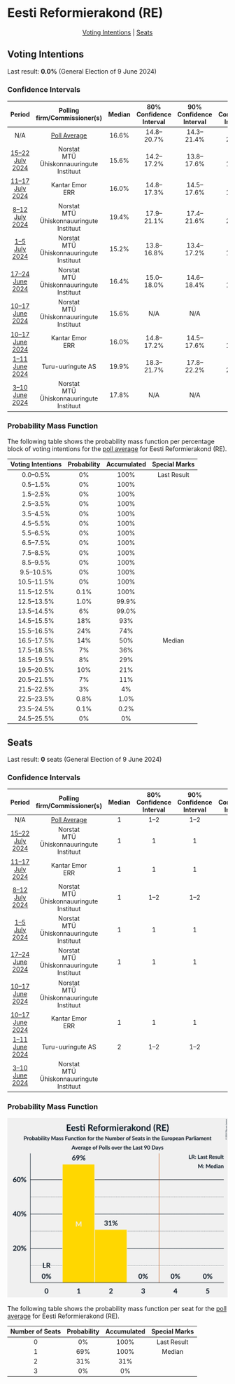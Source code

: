 # Eesti Reformierakond (RE)

<p align="center"><a href="#voting-intentions">Voting Intentions</a> | <a href="#seats">Seats</a></p>

## Voting Intentions

Last result: **0.0%** (General Election of 9 June 2024)

### Confidence Intervals

| Period     | Polling firm/Commissioner(s) | Median | 80% Confidence Interval | 90% Confidence Interval | 95% Confidence Interval | 99% Confidence Interval |
|:----------:|:----------------:|:-----------:|:-----------------------:|:-----------------------:|:-----------------------:|:-----------------------:|
| N/A | [Poll Average](average.html) | 16.6% | 14.8–20.7% | 14.3–21.4% | 14.0–21.9% | 13.2–23.0% |
| [15–22 July 2024](2024-07-22-Norstat.html) | Norstat <br> MTÜ Ühiskonnauuringute Instituut | 15.6% | 14.2–17.2% | 13.8–17.6% | 13.5–18.0% | 12.8–18.7% |
| [11–17 July 2024](2024-07-17-KantarEmor.html) | Kantar Emor <br> ERR | 16.0% | 14.8–17.3% | 14.5–17.6% | 14.2–17.9% | 13.7–18.6% |
| [8–12 July 2024](2024-07-12-Norstat.html) | Norstat <br> MTÜ Ühiskonnauuringute Instituut | 19.4% | 17.9–21.1% | 17.4–21.6% | 17.1–22.0% | 16.4–22.8% |
| [1–5 July 2024](2024-07-05-Norstat.html) | Norstat <br> MTÜ Ühiskonnauuringute Instituut | 15.2% | 13.8–16.8% | 13.4–17.2% | 13.1–17.6% | 12.5–18.3% |
| [17–24 June 2024](2024-06-24-Norstat.html) | Norstat <br> MTÜ Ühiskonnauuringute Instituut | 16.4% | 15.0–18.0% | 14.6–18.4% | 14.2–18.8% | 13.6–19.6% |
| [10–17 June 2024](2024-06-17-Norstat.html) | Norstat <br> MTÜ Ühiskonnauuringute Instituut | 15.6% | N/A | N/A | N/A | N/A |
| [10–17 June 2024](2024-06-17-KantarEmor.html) | Kantar Emor <br> ERR | 16.0% | 14.8–17.2% | 14.5–17.6% | 14.3–17.9% | 13.7–18.5% |
| [1–11 June 2024](2024-06-11-Turu-uuringuteAS.html) | Turu-uuringute AS | 19.9% | 18.3–21.7% | 17.8–22.2% | 17.4–22.7% | 16.7–23.5% |
| [3–10 June 2024](2024-06-10-Norstat.html) | Norstat <br> MTÜ Ühiskonnauuringute Instituut | 17.8% | N/A | N/A | N/A | N/A |

### Probability Mass Function

The following table shows the probability mass function per percentage block of voting intentions for the [poll average](average.html) for Eesti Reformierakond (RE).

| Voting Intentions | Probability | Accumulated | Special Marks |
|:-----------------:|:-----------:|:-----------:|:-------------:|
| 0.0–0.5% | 0% | 100% | Last Result |
| 0.5–1.5% | 0% | 100% |  |
| 1.5–2.5% | 0% | 100% |  |
| 2.5–3.5% | 0% | 100% |  |
| 3.5–4.5% | 0% | 100% |  |
| 4.5–5.5% | 0% | 100% |  |
| 5.5–6.5% | 0% | 100% |  |
| 6.5–7.5% | 0% | 100% |  |
| 7.5–8.5% | 0% | 100% |  |
| 8.5–9.5% | 0% | 100% |  |
| 9.5–10.5% | 0% | 100% |  |
| 10.5–11.5% | 0% | 100% |  |
| 11.5–12.5% | 0.1% | 100% |  |
| 12.5–13.5% | 1.0% | 99.9% |  |
| 13.5–14.5% | 6% | 99.0% |  |
| 14.5–15.5% | 18% | 93% |  |
| 15.5–16.5% | 24% | 74% |  |
| 16.5–17.5% | 14% | 50% | Median |
| 17.5–18.5% | 7% | 36% |  |
| 18.5–19.5% | 8% | 29% |  |
| 19.5–20.5% | 10% | 21% |  |
| 20.5–21.5% | 7% | 11% |  |
| 21.5–22.5% | 3% | 4% |  |
| 22.5–23.5% | 0.8% | 1.0% |  |
| 23.5–24.5% | 0.1% | 0.2% |  |
| 24.5–25.5% | 0% | 0% |  |


## Seats

Last result: **0** seats (General Election of 9 June 2024)

### Confidence Intervals

| Period     | Polling firm/Commissioner(s) | Median | 80% Confidence Interval | 90% Confidence Interval | 95% Confidence Interval | 99% Confidence Interval |
|:----------:|:----------------:|:------:|:-----------------------:|:-----------------------:|:-----------------------:|:-----------------------:|
| N/A | [Poll Average](average.html) | 1 | 1–2 | 1–2 | 1–2 | 1–2 |
| [15–22 July 2024](2024-07-22-Norstat.html) | Norstat <br> MTÜ Ühiskonnauuringute Instituut | 1 | 1 | 1 | 1 | 1 |
| [11–17 July 2024](2024-07-17-KantarEmor.html) | Kantar Emor <br> ERR | 1 | 1 | 1 | 1–2 | 1–2 |
| [8–12 July 2024](2024-07-12-Norstat.html) | Norstat <br> MTÜ Ühiskonnauuringute Instituut | 1 | 1–2 | 1–2 | 1–2 | 1–2 |
| [1–5 July 2024](2024-07-05-Norstat.html) | Norstat <br> MTÜ Ühiskonnauuringute Instituut | 1 | 1 | 1 | 1 | 1 |
| [17–24 June 2024](2024-06-24-Norstat.html) | Norstat <br> MTÜ Ühiskonnauuringute Instituut | 1 | 1 | 1 | 1 | 1–2 |
| [10–17 June 2024](2024-06-17-Norstat.html) | Norstat <br> MTÜ Ühiskonnauuringute Instituut |  |  |  |  |  |
| [10–17 June 2024](2024-06-17-KantarEmor.html) | Kantar Emor <br> ERR | 1 | 1 | 1 | 1 | 1–2 |
| [1–11 June 2024](2024-06-11-Turu-uuringuteAS.html) | Turu-uuringute AS | 2 | 1–2 | 1–2 | 1–2 | 1–2 |
| [3–10 June 2024](2024-06-10-Norstat.html) | Norstat <br> MTÜ Ühiskonnauuringute Instituut |  |  |  |  |  |

### Probability Mass Function

![Graph with seats probability mass function not yet produced](average-seats-pmf-eestireformierakondre.png "Seats Probability Mass Function")

The following table shows the probability mass function per seat for the [poll average](average.html) for Eesti Reformierakond (RE).

| Number of Seats | Probability | Accumulated | Special Marks |
|:---------------:|:-----------:|:-----------:|:-------------:|
| 0 | 0% | 100% | Last Result |
| 1 | 69% | 100% | Median |
| 2 | 31% | 31% |  |
| 3 | 0% | 0% |  |


